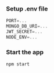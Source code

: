 ### Setup .env file

```js
PORT=...
MONGO_DB_URI=...
JWT_SECRET=...
NODE_ENV=...
```
### Start the app

```shell
npm start
```
